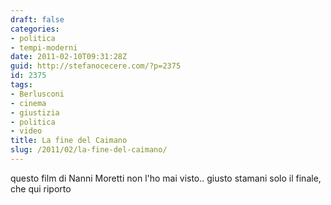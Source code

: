 ```yaml
---
draft: false
categories:
- politica
- tempi-moderni
date: 2011-02-10T09:31:28Z
guid: http://stefanocecere.com/?p=2375
id: 2375
tags:
- Berlusconi
- cinema
- giustizia
- politica
- video
title: La fine del Caimano
slug: /2011/02/la-fine-del-caimano/
---
```


questo film di Nanni Moretti non l'ho mai visto.. giusto stamani solo il finale, che qui riporto